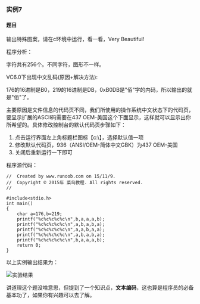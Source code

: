 ### 实例7

#### 题目

输出特殊图案，请在c环境中运行，看一看，Very Beautiful!

程序分析：

字符共有256个。不同字符，图形不一样。

VC6.0下出现中文乱码(原因+解决方法):

176的16进制是B0，219的16进制是DB，0xB0DB是"佰"字的内码，所以输出的就是"佰"了。

主要原因是文件信息的代码页不同，我们所使用的操作系统中文状态下的代码页，要显示扩展的ASCII码需要在437 OEM-美国这个下面显示，这样就可以显示出你所希望的。具体修改控制台的默认代码页步骤如下：

1. 点击运行界面左上角标题栏图标【c:\】，选择默认值一项
2. 修改默认代码页，936（ANSI/OEM-简体中文GBK）为437 OEM-美国
3. 关闭后重新运行一下即可

程序源代码：

```
//  Created by www.runoob.com on 15/11/9.
//  Copyright © 2015年 菜鸟教程. All rights reserved.
//

#include<stdio.h>
int main()
{
    char a=176,b=219;
    printf("%c%c%c%c%c\n",b,a,a,a,b);
    printf("%c%c%c%c%c\n",a,b,a,b,a);
    printf("%c%c%c%c%c\n",a,a,b,a,a);
    printf("%c%c%c%c%c\n",a,b,a,b,a);
    printf("%c%c%c%c%c\n",b,a,a,a,b);
    return 0;
}
```

以上实例输出结果为：

![实验结果](http://www.runoob.com/wp-content/uploads/2015/11/1364112631_7330.png)

讲道理这个题没啥意思，但提到了一个知识点，**文本编码**，这也算是程序员的必备基本功了，如果你有兴趣可以去了解。
